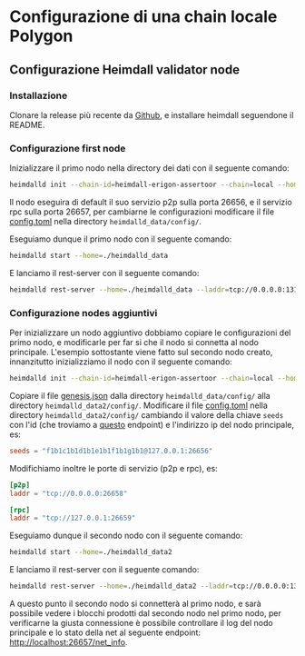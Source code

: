 # Configurazione di una chain locale Polygon

## Configurazione Heimdall validator node

### Installazione
Clonare la release più recente da [Github](https://github.com/maticnetwork/heimdall/releases), e installare heimdall seguendone il README.

### Configurazione first node
Inizializzare il primo nodo nella directory dei dati con il seguente comando:
```bash
heimdalld init --chain-id=heimdall-erigon-assertoor --chain=local --home=./heimdalld_data
```
Il nodo eseguira di default il suo servizio p2p sulla porta 26656, e il servizio rpc sulla porta 26657, per cambiarne le configurazioni modificare il file [config.toml](./heimdalld_data/config/config.toml) nella directory `heimdalld_data/config/`.

Eseguiamo dunque il primo nodo con il seguente comando:
```bash
heimdalld start --home=./heimdalld_data
```

E lanciamo il rest-server con il seguente comando:
```bash
heimdalld rest-server --home=./heimdalld_data --laddr=tcp://0.0.0.0:1317 --node=tcp://localhost:26657
```

### Configurazione nodes aggiuntivi
Per inizializzare un nodo aggiuntivo dobbiamo copiare le configurazioni del primo nodo, e modificarle per far si che il nodo si connetta al nodo principale. L'esempio sottostante viene fatto sul secondo nodo creato, innanzitutto inizializziamo il nodo con il seguente comando:
```bash
heimdalld init --chain-id=heimdall-erigon-assertoor --chain=local --home=./heimdalld_data2
```
Copiare il file [genesis.json](./heimdalld_data/config/genesis.json) dalla directory `heimdalld_data/config/` alla directory `heimdalld_data2/config/`.
Modificare il file [config.toml](./heimdalld_data2/config/config.toml) nella directory `heimdalld_data2/config/` cambiando il valore della chiave `seeds` con l'id (che troviamo a [questo](http://localhost:26657/status?) endpoint) e l'indirizzo ip del nodo principale, es: 
```toml
seeds = "f1b1c1b1d1b1e1b1f1b1g1b1@127.0.0.1:26656"
```
Modifichiamo inoltre le porte di servizio (p2p e rpc), es:
```toml
[p2p]
laddr = "tcp://0.0.0.0:26658"

[rpc]
laddr = "tcp://127.0.0.1:26659"
```
Eseguiamo dunque il secondo nodo con il seguente comando:
```bash
heimdalld start --home=./heimdalld_data2
```
E lanciamo il rest-server con il seguente comando:
```bash
heimdalld rest-server --home=./heimdalld_data2 --laddr=tcp://0.0.0.0:1318 --node=tcp://localhost:26659
```
A questo punto il secondo nodo si connetterà al primo nodo, e sarà possibile vedere i blocchi prodotti dal secondo nodo nel primo nodo, per verificarne la giusta connessione è possibile controllare il log del nodo principale e lo stato della net al seguente endpoint: [http://localhost:26657/net_info](http://localhost:26657/net_info).